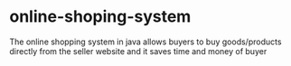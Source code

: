 # online-shoping-system
The online shopping system in java allows buyers to buy goods/products directly from the seller website and it saves time and money of buyer

